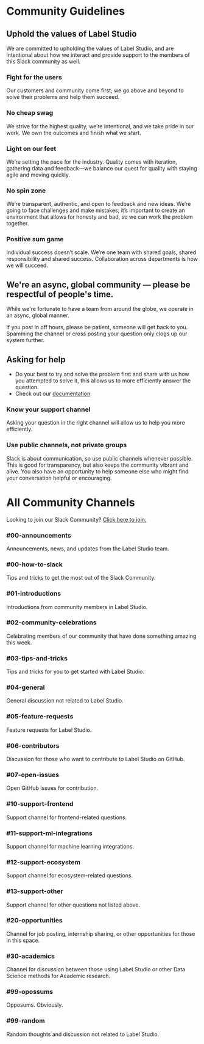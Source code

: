 # Community Guidelines

## Uphold the values of Label Studio
We are committed to upholding the values of Label Studio, and are intentional about how we interact and provide support to the members of this Slack community as well.

### Fight for the users

Our customers and community come first; we go above and beyond to solve their problems and help them succeed. 

### No cheap swag

We strive for the highest quality, we’re intentional, and we take pride in our work. We own the outcomes and finish what we start. 

### Light on our feet

We’re setting the pace for the industry. Quality comes with iteration, gathering data and feedback—we balance our quest for quality with staying agile and moving quickly.

### No spin zone

We’re transparent, authentic, and open to feedback and new ideas. We’re going to face challenges and make mistakes; it’s important to create an environment that allows for honesty and bad, so we can work the problem together. 

### Positive sum game

Individual success doesn’t scale. We’re one team with shared goals, shared responsibility and shared success. Collaboration across departments is how we will succeed.

## We're an async, global community — please be respectful of people's time.
While we're fortunate to have a team from around the globe, we operate in an async, global manner. 

If you post in off hours, please be patient, someone will get back to you. Spamming the channel or cross posting your question only clogs up our system further. 

## Asking for help
- Do your best to try and solve the problem first and share with us how you attempted to solve it, this allows us to more efficiently answer the question.
- Check out our [documentation](https://labelstud.io/guide/).

### Know your support channel
Asking your question in the right channel will allow us to help you more efficiently.

### Use public channels, not private groups
Slack is about communication, so use public channels whenever possible. This is good for transparency, but also keeps the community vibrant and alive. You also have an opportunity to help someone else who might find your conversation helpful or encouraging.

# All Community Channels
Looking to join our Slack Community? [Click here to join.](https://bit.ly/Join-LS-Slack)

### #00-announcements
Announcements, news, and updates from the Label Studio team.

### #00-how-to-slack 
Tips and tricks to get the most out of the Slack Community.

### #01-introductions
Introductions from community members in Label Studio.

### #02-community-celebrations
Celebrating members of our community that have done something amazing this week.

### #03-tips-and-tricks
Tips and tricks for you to get started with Label Studio.

### #04-general 
General discussion not related to Label Studio.

### #05-feature-requests 
Feature requests for Label Studio.

### #06-contributors 
Discussion for those who want to contribute to Label Studio on GitHub.

### #07-open-issues
Open GitHub issues for contribution.

### #10-support-frontend 
Support channel for frontend-related questions.

### #11-support-ml-integrations
Support channel for machine learning integrations.

### #12-support-ecosystem
Support channel for ecosystem-related questions. 

### #13-support-other 
Support channel for other questions not listed above.

### #20-opportunities
Channel for job posting, internship sharing, or other opportunities for those in this space. 

### #30-academics
Channel for discussion between those using Label Studio or other Data Science methods for Academic research.

### #99-opossums
Opposums.  Obviously. 

### #99-random 
Random thoughts and discussion not related to Label Studio.



